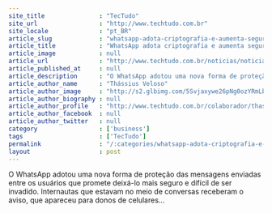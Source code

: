 ```yaml
---
site_title               : "TecTudo"
site_url                 : "http://www.techtudo.com.br"
site_locale              : "pt_BR"
article_slug             : "whatsapp-adota-criptografia-e-aumenta-seguranca-de-chats-e-grupos"
article_title            : "WhatsApp adota criptografia e aumenta segurança de chats e grupos"
article_image            : null
article_url              : "http://www.techtudo.com.br/noticias/noticia/2016/04/whatsapp-avisa-sobre-mensagens-protegidas-com-criptografia-de-ponta-ponta.html"
article_published_at     : null
article_description      : "O WhatsApp adotou uma nova forma de proteção das mensagens enviadas entre os usuários que promete deixá-lo mais seguro e difícil de ser invadido. Internautas que estavam no meio de conversas receberam o aviso, que apareceu para donos de celulares..."
article_author_name      : "Thássius Veloso"
article_author_image     : "http://s2.glbimg.com/5Svjaxywe26pNg0ozYRmLb3hT8c=/30x30/s2.glbimg.com/n1sVqgu-8bX9OPN3RRuPGzROY7c=/0x0:400x400/140x140/s.glbimg.com/po/tt2/f/original/2016/03/07/avatar_ces.jpg"
article_author_biography : null
article_author_profile   : "http://www.techtudo.com.br/colaborador/thassius-veloso.html"
article_author_facebook  : null
article_author_twitter   : null
category                 : ['business']
tags                     : ['TecTudo']
permalink                : "/:categories/whatsapp-adota-criptografia-e-aumenta-seguranca-de-chats-e-grupos/"
layout                   : post
---
```


O WhatsApp adotou uma nova forma de proteção das mensagens enviadas entre os usuários que promete deixá-lo mais seguro e difícil de ser invadido. Internautas que estavam no meio de conversas receberam o aviso, que apareceu para donos de celulares...
